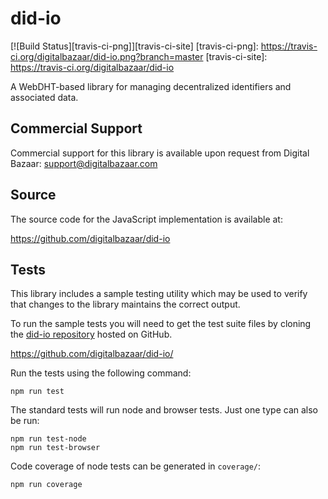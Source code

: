 did-io
=================

[![Build Status][travis-ci-png]][travis-ci-site]
[travis-ci-png]: https://travis-ci.org/digitalbazaar/did-io.png?branch=master
[travis-ci-site]: https://travis-ci.org/digitalbazaar/did-io

A WebDHT-based library for managing decentralized identifiers and 
associated data.

Commercial Support
------------------

Commercial support for this library is available upon request from
Digital Bazaar: support@digitalbazaar.com

Source
------

The source code for the JavaScript implementation is available at:

https://github.com/digitalbazaar/did-io

Tests
-----

This library includes a sample testing utility which may be used to verify
that changes to the library maintains the correct output.

To run the sample tests you will need to get the test suite files by cloning
the [did-io repository][did-io] hosted on GitHub.

https://github.com/digitalbazaar/did-io/

Run the tests using the following command:

    npm run test

The standard tests will run node and browser tests. Just one type can also
be run:

    npm run test-node
    npm run test-browser

Code coverage of node tests can be generated in `coverage/`:

    npm run coverage

[did-io]: https://github.com/digitalbazaar/did-io/
